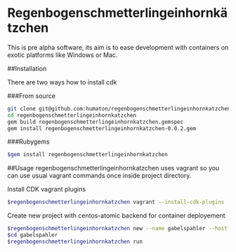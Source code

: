 # Regenbogenschmetterlingeinhornkätzchen

This is pre alpha software, its aim is to ease development with containers on exotic platforms like Windows or Mac.

##Installation

There are two ways how to install cdk

###From source
```bash
git clone git@github.com:humaton/regenbogenschmetterlingeinhornkatzchen.git
cd regenbogenschmetterlingeinhornkatzchen
gem build regenbogenschmetterlingeinhornkatzchen.gemspec
gem install regenbogenschmetterlingeinhornkatzchen-0.0.2.gem
```

###Rubygems
```bash
$gem install regenbogenschmetterlingeinhornkatzchen
```
##Usage
regenbogenschmetterlingeinhornkatzchen uses vagrant so you can use usual vagrant commands once inside project directory.

Install CDK vagrant plugins
```bash
$regenbogenschmetterlingeinhornkatzchen vagrant --install-cdk-plugins
```

Create new project with centos-atomic backend for container deployement
```bash
$regenbogenschmetterlingeinhornkatzchen new --name gabelspahler --host centos-atomic
$cd gabelspahler
$regenbogenschmetterlingeinhornkatzchen run
```
